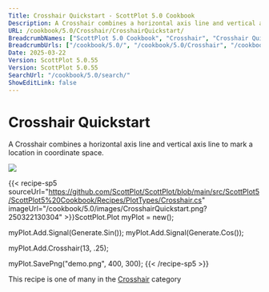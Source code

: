 ```yaml
---
Title: Crosshair Quickstart - ScottPlot 5.0 Cookbook
Description: A Crosshair combines a horizontal axis line and vertical axis line to mark a location in coordinate space.
URL: /cookbook/5.0/Crosshair/CrosshairQuickstart/
BreadcrumbNames: ["ScottPlot 5.0 Cookbook", "Crosshair", "Crosshair Quickstart"]
BreadcrumbUrls: ["/cookbook/5.0/", "/cookbook/5.0/Crosshair", "/cookbook/5.0/Crosshair/CrosshairQuickstart"]
Date: 2025-03-22
Version: ScottPlot 5.0.55
Version: ScottPlot 5.0.55
SearchUrl: "/cookbook/5.0/search/"
ShowEditLink: false
---
```



<div class='d-flex align-items-center mt-5'>
<h1 class='me-2 text-dark my-0 border-0'>Crosshair Quickstart</h1>
</div>

A Crosshair combines a horizontal axis line and vertical axis line to mark a location in coordinate space.

[![](/cookbook/5.0/images/CrosshairQuickstart.png?250322130304)](/cookbook/5.0/images/CrosshairQuickstart.png?250322130304)

{{< recipe-sp5 sourceUrl="https://github.com/ScottPlot/ScottPlot/blob/main/src/ScottPlot5/ScottPlot5%20Cookbook/Recipes/PlotTypes/Crosshair.cs" imageUrl="/cookbook/5.0/images/CrosshairQuickstart.png?250322130304" >}}ScottPlot.Plot myPlot = new();

myPlot.Add.Signal(Generate.Sin());
myPlot.Add.Signal(Generate.Cos());

myPlot.Add.Crosshair(13, .25);

myPlot.SavePng("demo.png", 400, 300);
{{< /recipe-sp5 >}}

<div class='my-5 text-center'>This recipe is one of many in the <a href='/cookbook/5.0/Crosshair'>Crosshair</a> category</div>


